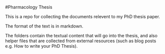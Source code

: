 #Pharmacology Thesis

This is a repo for collecting the documents relevent to my PhD thesis paper.

The format of the text is in markdown.

The folders contain the textual content that will go into the thesis, and also helper files that are collected from external resources (such as blog posts e.g. How to write your PhD Thesis).
